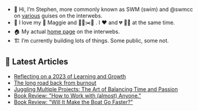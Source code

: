 - 👋 Hi, I’m Stephen, more commonly known as SWM (swim) and @swmcc on [various](https://links.swm.cc) guises on the interwebs.
- 💞️ I love my 🐶 Maggie and 👨‍🌾✂️🌳 . I ❤️ and 💔 🏌️‍♂️ at the same time.
- 🏠 My actual [home page](https://swm.cc) on the interwebs.
- 🏗 I’m currently building lots of things. Some public, some not.

## 📕 Latest Articles

<!-- BLOG-POST-LIST:START -->
- [Reflecting on a 2023 of Learning and Growth](https://swm.cc/articles/reflecting-on-2023)
- [The long road back from burnout](https://swm.cc/articles/burnout)
- [Juggling Multiple Projects: The Art of Balancing Time and Passion](https://swm.cc/articles/balancing-projects)
- [Book Review: &quot;How to Work with &lpar;almost&rpar; Anyone.&quot;](https://swm.cc/articles/how-to-work-with-anyone)
- [Book Review: &quot;Will It Make the Boat Go Faster?&quot;](https://swm.cc/articles/will-it-make-the-boat-go-faster)
<!-- BLOG-POST-LIST:END -->
